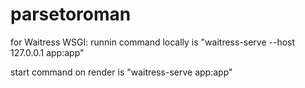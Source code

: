 # parsetoroman
for Waitress WSGI:
runnin command locally is "waitress-serve --host 127.0.0.1 app:app"

start command on render is "waitress-serve app:app"